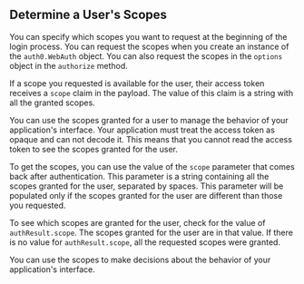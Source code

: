 ## Determine a User's Scopes

You can specify which scopes you want to request at the beginning of the login process. 
You can request the scopes when you create an instance of the `auth0.WebAuth` object. 
You can also request the scopes in the `options` object in the `authorize` method. 

If a scope you requested is available for the user, their access token receives a `scope` claim in the payload. The value of this claim is a string with all the granted scopes. 

You can use the scopes granted for a user to manage the behavior of your application's interface. 
Your application must treat the access token as opaque and can not decode it. This means that you cannot read the access token to see the scopes granted for the user. 

To get the scopes, you can use the value of the `scope` parameter that comes back after authentication. This parameter is a string containing all the scopes granted for the user, separated by spaces. This parameter will be populated only if the scopes granted for the user are different than those you requested. 

To see which scopes are granted for the user, check for the value of `authResult.scope`. The scopes granted for the user are in that value.
If there is no value for `authResult.scope`, all the requested scopes were granted.

You can use the scopes to make decisions about the behavior of your application's interface.